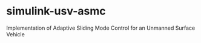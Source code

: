 # simulink-usv-asmc
Implementation of Adaptive Sliding Mode Control for an Unmanned Surface Vehicle
